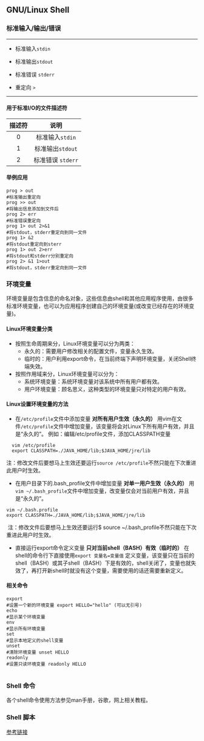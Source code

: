 ## GNU/Linux Shell

### 标准输入/输出/错误

-----

+ 标准输入`stdin`

+ 标准输出`stdout`

+ 标准错误 `stderr`

+ 重定向 `>`

----------------------------

#### 用于标准I/O的文件描述符

| 描述符 |       说明        |
| :----: | :---------------: |
|   0    |  标准输入`stdin`  |
|   1    | 标准输出`stdout`  |
|   2    | 标准错误 `stderr` |

#### 举例应用

```shell
prog > out
#标准输出重定向
prog >> out
#将输出信息添加到文件后
prog 2> err
#标准错误重定向
prog 1> out 2>&1
#将stdout，stderr重定向到同一文件
prog 1> &2
#将stdout重定向到sterr
prog 1> out 2>err
#将stdout和stderr分别重定向
prog 2> &1 1>out
#将stdout，stderr重定向到同一文件
```

### 环境变量

环境变量是包含信息的命名对象，这些信息由shell和其他应用程序使用，由很多标准环境变量，也可以为应用程序创建自己的环境变量(或改变已经存在的环境变量)。

#### Linux环境变量分类
+ 按照生命周期来分，Linux环境变量可以分为两类：
  - 永久的：需要用户修改相关的配置文件，变量永久生效。
  - 临时的：用户利用export命令，在当前终端下声明环境变量，关闭Shell终端失效。
+ 按照作用域来分，Linux环境变量可以分为：
  - 系统环境变量：系统环境变量对该系统中所有用户都有效。
  - 用户环境变量：顾名思义，这种类型的环境变量只对特定的用户有效。

#### Linux设置环境变量的方法

+ 在`/etc/profile`文件中添加变量 **对所有用户生效（永久的）**
   用vim在文件`/etc/profile`文件中增加变量，该变量将会对Linux下所有用户有效，并且是“永久的”。
   例如：编辑/etc/profile文件，添加CLASSPATH变量

```shell
  vim /etc/profile    
  export CLASSPATH=./JAVA_HOME/lib;$JAVA_HOME/jre/lib
```

​	注：修改文件后要想马上生效还要运行`source /etc/profile`不然只能在下次重进此用户时生效。

+ 在用户目录下的.bash_profile文件中增加变量 **对单一用户生效（永久的）**
   用`vim ~/.bash_profile`文件中增加变量，改变量仅会对当前用户有效，并且是“永久的”。

```shell
vim ~/.bash.profile
export CLASSPATH=./JAVA_HOME/lib;$JAVA_HOME/jre/lib
```

​	注：修改文件后要想马上生效还要运行$ source ~/.bash_profile不然只能在下次重进此用户时生效。

+ 直接运行export命令定义变量 **只对当前shell（BASH）有效（临时的）**
   在shell的命令行下直接使用`export 变量名=变量值`
   定义变量，该变量只在当前的shell（BASH）或其子shell（BASH）下是有效的，shell关闭了，变量也就失效了，再打开新shell时就没有这个变量，需要使用的话还需要重新定义。

#### 相关命令

```shell
export
#设置一个新的环境变量 export HELLO="hello" (可以无引号)
echo
#显示某个环境变量
env
#显示所有环境变量
set
#显示本地定义的shell变量
unset
#清除环境变量 unset HELLO
readonly
#设置只读环境变量 readonly HELLO


```

### Shell 命令

各个shell命令使用方法参见man手册，谷歌，网上相关教程。

### Shell 脚本

[参考链接](https://legacy.gitbook.com/book/tinylab/shellbook/details)